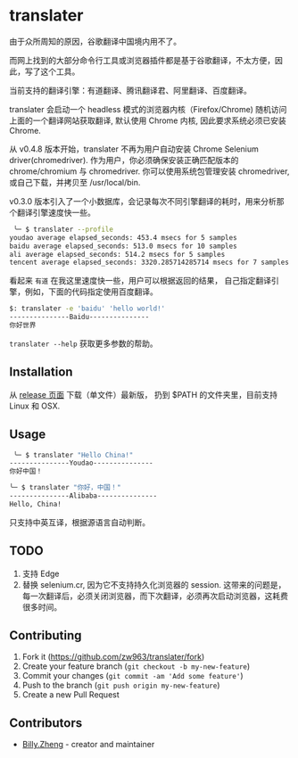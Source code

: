 # translater

由于众所周知的原因，谷歌翻译中国境内用不了。

而网上找到的大部分命令行工具或浏览器插件都是基于谷歌翻译，不太方便，因此，写了这个工具。

当前支持的翻译引擎：有道翻译、腾讯翻译君、阿里翻译、百度翻译。

translater 会启动一个 headless 模式的浏览器内核（Firefox/Chrome) 随机访问上面的一个翻译网站获取翻译, 
默认使用 Chrome 内核, 因此要求系统必须已安装 Chrome.

从 v0.4.8 版本开始，translater 不再为用户自动安装 Chrome Selenium driver(chromedriver).
作为用户，你必须确保安装正确匹配版本的 chrome/chromium 与 chromedriver.
你可以使用系统包管理安装 chromedriver, 或自己下载，并拷贝至 /usr/local/bin.

v0.3.0 版本引入了一个小数据库，会记录每次不同引擎翻译的耗时，用来分析那个翻译引擎速度快一些。

```sh
 ╰─ $ translater --profile
youdao average elapsed_seconds: 453.4 msecs for 5 samples
baidu average elapsed_seconds: 513.0 msecs for 10 samples
ali average elapsed_seconds: 514.2 msecs for 5 samples
tencent average elapsed_seconds: 3320.285714285714 msecs for 7 samples
```

看起来 `有道` 在我这里速度快一些，用户可以根据返回的结果，
自己指定翻译引擎，例如，下面的代码指定使用百度翻译。

```sh
$: translater -e 'baidu' 'hello world!'
---------------Baidu---------------
你好世界
```

`translater --help` 获取更多参数的帮助。

## Installation

从 [release 页面](https://github.com/crystal-china/translater/releases) 下载（单文件）最新版，
扔到 $PATH 的文件夹里，目前支持 Linux 和 OSX.

## Usage

```sh
 ╰─ $ translater "Hello China!"
---------------Youdao--------------- 
你好中国！

╰─ $ translater "你好，中国！"
---------------Alibaba--------------- 
Hello, China!
```

只支持中英互译，根据源语言自动判断。

## TODO

1. 支持 Edge
2. 替换 selenium.cr, 因为它不支持持久化浏览器的 session.
   这带来的问题是，每一次翻译后，必须关闭浏览器，而下次翻译，必须再次启动浏览器，这耗费很多时间。

## Contributing

1. Fork it (<https://github.com/zw963/translater/fork>)
2. Create your feature branch (`git checkout -b my-new-feature`)
3. Commit your changes (`git commit -am 'Add some feature'`)
4. Push to the branch (`git push origin my-new-feature`)
5. Create a new Pull Request

## Contributors

- [Billy.Zheng](https://github.com/zw963) - creator and maintainer
